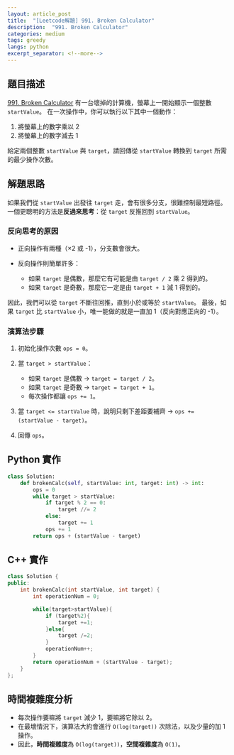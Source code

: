 ```yaml
---
layout: article_post
title:  "[Leetcode解題] 991. Broken Calculator"
description:  "991. Broken Calculator"
categories: medium
tags: greedy
langs: python
excerpt_separator: <!--more-->
---
```


## 題目描述
[991. Broken Calculator](https://leetcode.com/problems/broken-calculator/)
有一台壞掉的計算機，螢幕上一開始顯示一個整數 `startValue`。
在一次操作中，你可以執行以下其中一個動作：

1. 將螢幕上的數字乘以 2
2. 將螢幕上的數字減去 1

給定兩個整數 `startValue` 與 `target`，請回傳從 `startValue` 轉換到 `target` 所需的最少操作次數。
<!--more-->

## 解題思路
如果我們從 `startValue` 出發往 `target` 走，會有很多分支，很難控制最短路徑。
一個更聰明的方法是**反過來思考**：從 `target` 反推回到 `startValue`。

### 反向思考的原因

* 正向操作有兩種（×2 或 -1），分支數會很大。
* 反向操作則簡單許多：

  * 如果 `target` 是偶數，那麼它有可能是由 `target / 2` 乘 2 得到的。
  * 如果 `target` 是奇數，那麼它一定是由 `target + 1` 減 1 得到的。

因此，我們可以從 `target` 不斷往回推，直到小於或等於 `startValue`。
最後，如果 `target` 比 `startValue` 小，唯一能做的就是一直加 1（反向對應正向的 -1）。

### 演算法步驟
1. 初始化操作次數 `ops = 0`。
2. 當 `target > startValue`：

   * 如果 `target` 是偶數 → `target = target / 2`。
   * 如果 `target` 是奇數 → `target = target + 1`。
   * 每次操作都讓 `ops += 1`。
3. 當 `target <= startValue` 時，說明只剩下差距要補齊 → `ops += (startValue - target)`。
4. 回傳 `ops`。

## Python 實作
```python
class Solution:
    def brokenCalc(self, startValue: int, target: int) -> int:
        ops = 0
        while target > startValue:
            if target % 2 == 0:
                target //= 2
            else:
                target += 1
            ops += 1
        return ops + (startValue - target)
```

## C++ 實作
```cpp
class Solution {
public:
    int brokenCalc(int startValue, int target) {
        int operationNum = 0;

        while(target>startValue){
            if (target%2){
                target +=1;
            }else{
                target /=2;
            }
            operationNum++;
        }
        return operationNum + (startValue - target);
    }
};
```

## 時間複雜度分析
* 每次操作要嘛將 `target` 減少 1，要嘛將它除以 2。
* 在最壞情況下，演算法大約會進行 `O(log(target))` 次除法，以及少量的加 1 操作。
* 因此，**時間複雜度**為 `O(log(target))`，**空間複雜度**為 `O(1)`。
